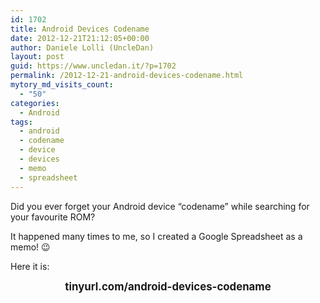 ```yaml
---
id: 1702
title: Android Devices Codename
date: 2012-12-21T21:12:05+00:00
author: Daniele Lolli (UncleDan)
layout: post
guid: https://www.uncledan.it/?p=1702
permalink: /2012-12-21-android-devices-codename.html
mytory_md_visits_count:
  - "50"
categories:
  - Android
tags:
  - android
  - codename
  - device
  - devices
  - memo
  - spreadsheet
---
```

Did you ever forget your Android device &#8220;codename&#8221; while searching for your favourite ROM?

It happened many times to me, so I created a Google Spreadsheet as a memo! 😉

Here it is:

<p style="text-align: center;">
  <big></big><big><strong>tinyurl.com/android-devices-codename</strong></big><big></big>
</p>